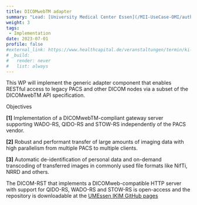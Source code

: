 ```yaml
---
title: DICOMwebTM adapter
summary: "Lead: [University Medical Center Essen](/MII-UseCase-OMI/authors/ume/)"
weight: 3
tags:
 - Implementation
date: 2023-07-01
profile: false
#external_link: https://www.healthcapital.de/veranstaltungen/termin/ki-in-der-radiologie/
# _build:
#   render: never
#   list: always
---
```

This WP will implement the generic adapter component that enables RESTful access to legacy PACS and other DICOM nodes via a subset of the DICOMwebTM API specification. 

Objectives

**[1]** Implementation of a DICOMwebTM-compliant gateway server supporting WADO-RS, QIDO-RS and STOW-RS independently of the PACS vendor.

**[2]** Robust and performant transfer of large amounts of imaging data with high parallelism from multiple PACS to multiple clients.

**[3]** Automatic de-identification of personal data and on-demand transcoding of transferred images in commonly used file formats like NifTi, NRRD and others.

The DICOM-RST that implements a DICOMweb-compatible HTTP server with support for QIDO-RS, WADO-RS and STOW-RS is open-access and the repository is downloadable at the <a href="https://github.com/UMEssen/DICOM-RST"> UMEssen IKIM GitHub pages </a>

